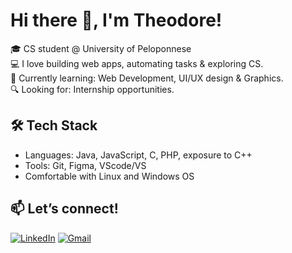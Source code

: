 # Hi there 👋, I'm Theodore!

🎓 CS student @ University of Peloponnese  
💻 I love building web apps, automating tasks & exploring CS.  
🌱 Currently learning: Web Development, UI/UX design & Graphics.  
🔍 Looking for: Internship opportunities.

## 🛠️ Tech Stack
- Languages: Java, JavaScript, C, PHP, exposure to C++ 
- Tools: Git, Figma, VScode/VS
- Comfortable with Linux and Windows OS


## 📫 Let’s connect!
[![LinkedIn](https://img.shields.io/badge/LinkedIn-blue?style=flat&logo=linkedin)](www.linkedin.com/in/theodore-soulopoulos-12aa83281)
[![Gmail](https://img.shields.io/badge/Email-red?style=flat&logo=gmail)](mailto:theodoresoulopoulos34@gmail.com)
